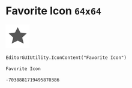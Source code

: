 # Favorite Icon `64x64`
<img src="/img/Favorite%20Icon.png" width=64 height=64>

``` CSharp
EditorGUIUtility.IconContent("Favorite Icon")
```
```
Favorite Icon
```
```
-7038881719495870386
```
